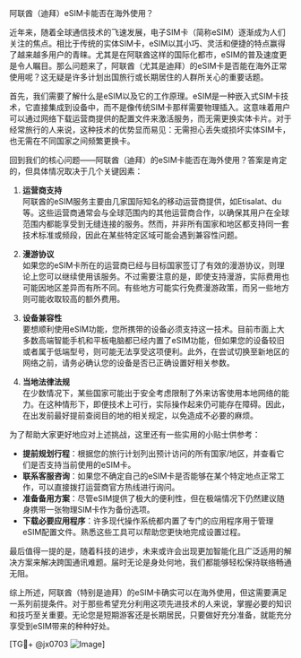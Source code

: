 阿联酋（迪拜）eSIM卡能否在海外使用？

近年来，随着全球通信技术的飞速发展，电子SIM卡（简称eSIM）逐渐成为人们关注的焦点。相比于传统的实体SIM卡，eSIM以其小巧、灵活和便捷的特点赢得了越来越多用户的青睐。尤其是在阿联酋这样的国际化都市，eSIM的普及速度更是令人瞩目。那么问题来了，阿联酋（尤其是迪拜）的eSIM卡是否能在海外正常使用呢？这无疑是许多计划出国旅行或长期居住的人群所关心的重要话题。

首先，我们需要了解什么是eSIM以及它的工作原理。eSIM是一种嵌入式SIM卡技术，它直接集成到设备中，而不是像传统SIM卡那样需要物理插入。这意味着用户可以通过网络下载运营商提供的配置文件来激活服务，而无需更换实体卡片。对于经常旅行的人来说，这种技术的优势显而易见：无需担心丢失或损坏实体SIM卡，也无需在不同国家之间频繁更换卡。

回到我们的核心问题——阿联酋（迪拜）的eSIM卡能否在海外使用？答案是肯定的，但具体情况取决于几个关键因素：

1. **运营商支持**  
   阿联酋的eSIM服务主要由几家国际知名的移动运营商提供，如Etisalat、du等。这些运营商通常会与全球范围内的其他运营商合作，以确保其用户在全球范围内都能享受到无缝连接的服务。然而，并非所有国家和地区都支持同一套技术标准或频段，因此在某些特定区域可能会遇到兼容性问题。

2. **漫游协议**  
   如果您的eSIM卡所在的运营商已经与目标国家签订了有效的漫游协议，则理论上您可以继续使用该服务。不过需要注意的是，即使支持漫游，实际费用也可能因地区差异而有所不同。有些地方可能实行免费漫游政策，而另一些地方则可能收取较高的额外费用。

3. **设备兼容性**  
   要想顺利使用eSIM功能，您所携带的设备必须支持这一技术。目前市面上大多数高端智能手机和平板电脑都已经内置了eSIM功能，但如果您的设备较旧或者属于低端型号，则可能无法享受这项便利。此外，在尝试切换至新地区的网络之前，请务必确认您的设备是否已正确设置好相关参数。

4. **当地法律法规**  
   在少数情况下，某些国家可能出于安全考虑限制了外来访客使用本地网络的能力。在这种情形下，即便技术上可行，实际操作起来仍可能存在障碍。因此，在出发前最好提前查阅目的地的相关规定，以免造成不必要的麻烦。

为了帮助大家更好地应对上述挑战，这里还有一些实用的小贴士供参考：

- **提前规划行程**：根据您的旅行计划列出预计访问的所有国家/地区，并查看它们是否支持当前使用的eSIM卡。
- **联系客服咨询**：如果您不确定自己的eSIM卡是否能够在某个特定地点正常工作，可以直接拨打运营商官方热线进行询问。
- **准备备用方案**：尽管eSIM提供了极大的便利性，但在极端情况下仍然建议随身携带一张物理SIM卡作为备份选项。
- **下载必要应用程序**：许多现代操作系统都内置了专门的应用程序用于管理eSIM配置文件。熟悉这些工具可以帮助您更快地完成设置过程。

最后值得一提的是，随着科技的进步，未来或许会出现更加智能化且广泛适用的解决方案来解决跨国通讯难题。届时无论是身处何地，我们都能够轻松保持联络畅通无阻。

综上所述，阿联酋（特别是迪拜）的eSIM卡确实可以在海外使用，但这需要满足一系列前提条件。对于那些希望充分利用这项先进技术的人来说，掌握必要的知识和技巧至关重要。无论您是短期游客还是长期居民，只要做好充分准备，就能充分享受到eSIM带来的种种好处。

[TG💪+ @jx0703 ![Image](https://github.com/user-attachments/assets/dbca1d08-cadb-493c-b0ec-ad6f7a83f270)]